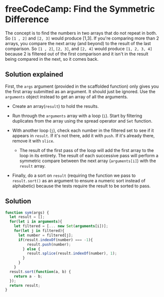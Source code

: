 # freeCodeCamp: Find the Symmetric Difference

The concept is to find the numbers in two arrays that do not repeat in both. So `[1 , 2]` and `[2, 3]` would produce [1,3]. If you're comparing more than 2 arrays, you compare the next array (and beyond) to the result of the last comparison. So `[1 , 2]`, `[2, 3]`, and `[2, 4]` would produce `[1, 2, 3, 4]` because 2 is filtered out of the first comparison and it isn't in the result being compared in the next, so it comes back.

## Solution explained

First, the `args` argument (provided in the scaffolded function) only gives you the first array submitted as an argument. It should just be ignored. Use the `arguments` object instead to get an array of all the arguments.

 - Create an array(`result`) to hold the results.

 - Run through the `arguments` array with a loop (`i`). Start by filtering duplicates from the array using the spread operator and `Set` function. 

 - With another loop (`j`), check each number in the filtered set to see if it appears in `result`. If it's not there, add it with `push`. If it's already there, remove it with `slice`.

   - The result of the first pass of the loop will add the first array to the loop in its entirety. The result of each successive pass will perform a symmetric compare between the next array (`arguments[i]`) with the `result` array.

 - Finally, do a sort on `result` (requiring the function we pass to `result.sort()` as an argument to ensure a numeric sort instead of alphabetic) because the tests require the result to be sorted to pass.

## Solution

```javascript
function sym(args) {
  let result = [];
  for(let i in arguments){
    let filtered = [... new Set(arguments[i])];
    for(let j in filtered){
      let number = filtered[j];  
      if(result.indexOf(number) === -1){
          result.push(number);
        } else {
          result.splice(result.indexOf(number), 1);
        }
      }
    }
  result.sort(function(a, b) {
    return a - b;
  });
  return result;
}
```